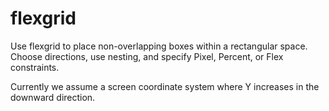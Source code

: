 # flexgrid

Use flexgrid to place non-overlapping boxes within a rectangular space. Choose
directions, use nesting, and specify Pixel, Percent, or Flex constraints.

Currently we assume a screen coordinate system where Y increases in the downward
direction.
